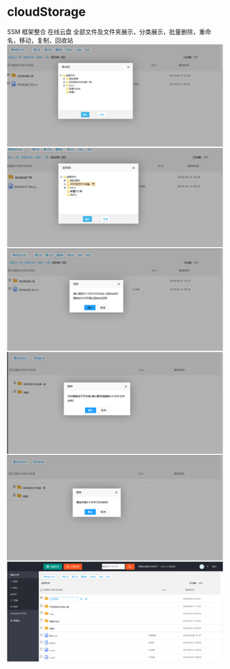# cloudStorage
SSM 框架整合 在线云盘
全部文件及文件夹展示，分类展示，批量删除，重命名，移动，复制，回收站  
![](https://github.com/JSU20164206181/cloudStorage/blob/master/%E5%9C%A8%E7%BA%BF%E4%BA%91%E7%9B%981.png)  
![](https://github.com/JSU20164206181/cloudStorage/blob/master/%E5%9C%A8%E7%BA%BF%E4%BA%91%E7%9B%982.png)  
![](https://github.com/JSU20164206181/cloudStorage/blob/master/%E5%9C%A8%E7%BA%BF%E4%BA%91%E7%9B%983.png)  
![](https://github.com/JSU20164206181/cloudStorage/blob/master/%E5%9C%A8%E7%BA%BF%E4%BA%91%E7%9B%984.png)  
![](https://github.com/JSU20164206181/cloudStorage/blob/master/%E5%9C%A8%E7%BA%BF%E4%BA%91%E7%9B%985.png)  
![](https://github.com/JSU20164206181/cloudStorage/blob/master/%E5%9C%A8%E7%BA%BF%E4%BA%91%E7%9B%986.png)  
